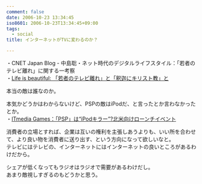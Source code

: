 ```yaml
---
comment: false
date: 2006-10-23 13:34:45
iso8601: 2006-10-23T13:34:45+09:00
tags:
  - social
title: インターネットがTVに変わるのか？

---
```


<div class="entry-body">
  <p>・CNET Japan Blog - 中島聡・ネット時代のデジタルライフスタイル：「若者のテレビ離れ」に関する一考察<br />
    ・<a title="Life is beautiful: 「若者のテレビ離れ」と「釈迦にキリスト教」と" href="http://satoshi.blogs.com/life/2006/10/post_4.html">Life is beautiful: 「若者のテレビ離れ」と「釈迦にキリスト教」と</a></p>

  <p>本当の敵は誰なのか。</p>

  <p>本気かどうかはわからないけど、PSPの敵はiPodだ、と言ったとか言わなかったとか。<br />
    ・<a title="ITmedia Games：「PSP」は“iPodキラー”?北米向けローンチイベント" href="http://www.itmedia.co.jp/games/articles/0501/07/news006.html">ITmedia Games：「PSP」は“iPodキラー”?北米向けローンチイベント</a></p>

  <p>消費者の立場とすれば、企業は互いの権利を主張しあうよりも、いい所を合わせて、より良い物を消費者に送り出す、という方向になって欲しいなと。<br />
    テレビにはテレビの、インターネットにはインターネットの良いところがあるわけだから。</p>

  <p>シェアが低くなってもラジオはラジオで需要があるわけだし。<br />
    あまり敵視しすぎるのもどうかと思う。</p>
</div>
